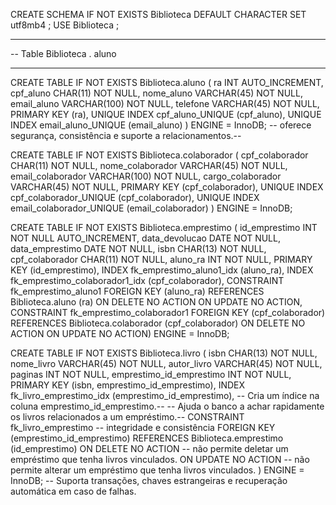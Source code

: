 CREATE SCHEMA IF NOT EXISTS Biblioteca DEFAULT CHARACTER SET utf8mb4 ;
USE Biblioteca ;

-- -----------------------------------------------------
-- Table Biblioteca . aluno
-- -----------------------------------------------------

CREATE TABLE IF NOT EXISTS Biblioteca.aluno (
ra INT AUTO_INCREMENT,
cpf_aluno CHAR(11) NOT NULL,
nome_aluno VARCHAR(45) NOT NULL,
email_aluno VARCHAR(100) NOT NULL,
telefone VARCHAR(45) NOT NULL,
PRIMARY KEY (ra),
UNIQUE INDEX cpf_aluno_UNIQUE (cpf_aluno),
UNIQUE INDEX email_aluno_UNIQUE (email_aluno) 
) ENGINE = InnoDB; -- oferece segurança, consistência e suporte a relacionamentos.--

CREATE TABLE IF NOT EXISTS Biblioteca.colaborador (
cpf_colaborador CHAR(11) NOT NULL,
nome_colaborador VARCHAR(45) NOT NULL,
email_colaborador VARCHAR(100) NOT NULL,
cargo_colaborador VARCHAR(45) NOT NULL,
PRIMARY KEY (cpf_colaborador),
UNIQUE INDEX cpf_colaborador_UNIQUE (cpf_colaborador),
UNIQUE INDEX email_colaborador_UNIQUE (email_colaborador)
) ENGINE = InnoDB; 

CREATE TABLE IF NOT EXISTS Biblioteca.emprestimo (
  id_emprestimo INT NOT NULL AUTO_INCREMENT,
  data_devolucao DATE NOT NULL,
  data_emprestimo DATE NOT NULL,
  isbn CHAR(13) NOT NULL,
  cpf_colaborador CHAR(11) NOT NULL,
  aluno_ra INT NOT NULL,
  PRIMARY KEY (id_emprestimo),
  INDEX fk_emprestimo_aluno1_idx (aluno_ra),
  INDEX fk_emprestimo_colaborador1_idx (cpf_colaborador),
  CONSTRAINT fk_emprestimo_aluno1
    FOREIGN KEY (aluno_ra)
    REFERENCES Biblioteca.aluno (ra)
    ON DELETE NO ACTION
    ON UPDATE NO ACTION,
  CONSTRAINT fk_emprestimo_colaborador1
    FOREIGN KEY (cpf_colaborador)
    REFERENCES Biblioteca.colaborador (cpf_colaborador)
    ON DELETE NO ACTION
    ON UPDATE NO ACTION)
ENGINE = InnoDB;


CREATE TABLE IF NOT EXISTS Biblioteca.livro (
  isbn CHAR(13) NOT NULL,
  nome_livro VARCHAR(45) NOT NULL,
  autor_livro VARCHAR(45) NOT NULL,
  paginas INT NOT NULL,
  emprestimo_id_emprestimo INT NOT NULL,
  PRIMARY KEY (isbn, emprestimo_id_emprestimo),
  INDEX fk_livro_emprestimo_idx (emprestimo_id_emprestimo), -- Cria um índice na coluna emprestimo_id_emprestimo.-- 
															-- Ajuda o banco a achar rapidamente os livros relacionados a um empréstimo.--
  CONSTRAINT fk_livro_emprestimo -- integridade e consistência
    FOREIGN KEY (emprestimo_id_emprestimo)
    REFERENCES Biblioteca.emprestimo (id_emprestimo)
    ON DELETE NO ACTION -- não permite deletar um empréstimo que tenha livros vinculados.
    ON UPDATE NO ACTION -- não permite alterar um empréstimo que tenha livros vinculados.
) ENGINE = InnoDB; -- Suporta transações, chaves estrangeiras e recuperação automática em caso de falhas.


